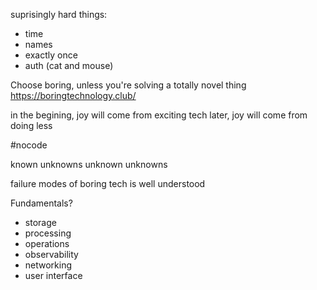 suprisingly hard things:
- time
- names
- exactly once
- auth (cat and mouse)

Choose boring, unless you're solving a totally novel thing
https://boringtechnology.club/

in the begining, joy will come from exciting tech
later, joy will come from doing less

#nocode

known unknowns
unknown unknowns

failure modes of boring tech is well understood

Fundamentals?
- storage
- processing
- operations
- observability
- networking
- user interface

